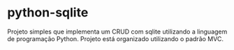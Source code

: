 # python-sqlite
Projeto simples que implementa um CRUD com sqlite utilizando a linguagem de programação Python. Projeto está organizado utilizando o padrão MVC.
